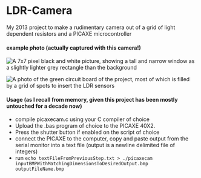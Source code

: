 # LDR-Camera
My 2013 project to make a rudimentary camera out of a grid of light dependent resistors and a PICAXE microcontroller

#### example photo (actually captured with this camera!)

![A 7x7 pixel black and white picture, showing a tall and narrow window as a slightly lighter grey rectangle than the background](https://www.patronics.org/uploads/1/0/5/9/10597534/published/9771797.png)

![A photo of the green circuit board of the project, most of which is filled by a grid of spots to insert the LDR sensors](https://www.patronics.org/uploads/1/0/5/9/10597534/440453754.jpg)

#### Usage (as I recall from memory, given this project has been mostly untouched for a decade now)
- compile picaxecam.c using your C compiler of choice
- Upload the .bas program of choice to the PICAXE 40X2.
- Press the shutter button if enabled on the script of choice
- connect the PICAXE to the computer, copy and paste output from the serial monitor into a text file (output is a newline delimited file of integers)
- run `echo textFileFromPreviousStep.txt > ./picaxecam inputBMPWithMatchingDimensionsToDesiredOutput.bmp outputFileName.bmp`
